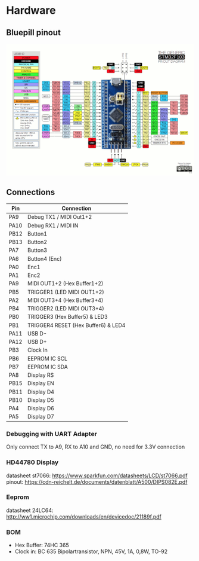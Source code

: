 # Hardware

## Bluepill pinout

![](images/pinout.png)

## Connections

| Pin  | Connection                                |
| ---- | ----------------------------------------- |
| PA9  | Debug TX1 / MIDI Out1+2                   |
| PA10 | Debug RX1 / MIDI IN                       |
| PB12 | Button1     		                           |
| PB13 | Button2     		                           |
| PA7  | Button3     		                           |
| PA6  | Button4 (Enc)                             |
| PA0  | Enc1                                      |
| PA1  | Enc2                                      |
| PA9  | MIDI OUT1+2 (Hex Buffer1+2)               |
| PB5  | TRIGGER1 (LED MIDI OUT1+2)                |
| PA2 | MIDI OUT3+4 (Hex Buffer3+4)                |
| PB4  | TRIGGER2 (LED MIDI OUT3+4)                |
| PB0  | TRIGGER3 (Hex Buffer5) & LED3             |
| PB1  | TRIGGER4 RESET (Hex Buffer6) & LED4       |
| PA11 | USB D-                                    |
| PA12 | USB D+                                    |
| PB3 |Clock In|
| PB6 |EEPROM IC SCL|
| PB7 |EEPROM IC SDA|
| PA8 |Display RS|
| PB15 |Display EN|
| PB11 |Display D4|
| PB10 |Display D5|
| PA4 |Display D6|
| PA5 |Display D7|

### Debugging with UART Adapter

Only connect TX to A9, RX to A10 and GND, no need for 3.3V connection

### HD44780 Display

datasheet st7066: https://www.sparkfun.com/datasheets/LCD/st7066.pdf
pinout: https://cdn-reichelt.de/documents/datenblatt/A500/DIPS082E.pdf

### Eeprom

datasheet 24LC64: http://ww1.microchip.com/downloads/en/devicedoc/21189f.pdf

### BOM

* Hex Buffer: 74HC 365
* Clock in: BC 635 Bipolartransistor, NPN, 45V, 1A, 0,8W, TO-92

